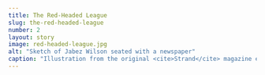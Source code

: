 ```yaml
---
title: The Red-Headed League
slug: the-red-headed-league
number: 2
layout: story
image: red-headed-league.jpg
alt: "Sketch of Jabez Wilson seated with a newspaper"
caption: "Illustration from the original <cite>Strand</cite> magazine edition, Sidney Paget, 1891"
---
```

